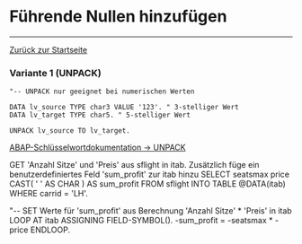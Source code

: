 # Führende Nullen hinzufügen
---

[Zurück zur Startseite](https://wolfgangzeller.github.io/ABAP-for-SAP-BW/)

### Variante 1 (UNPACK)
```abap
"-- UNPACK nur geeignet bei numerischen Werten

DATA lv_source TYPE char3 VALUE '123'. " 3-stelliger Wert
DATA lv_target TYPE char5. " 5-stelliger Wert
 
UNPACK lv_source TO lv_target.
```
[ABAP-Schlüsselwortdokumentation -> UNPACK](https://help.sap.com/doc/abapdocu_750_index_htm/7.50/de-DE/abapunpack.htm)



GET 'Anzahl Sitze' und 'Preis' aus sflight in itab. Zusätzlich füge ein benutzerdefiniertes Feld 'sum_profit' zur itab hinzu
SELECT seatsmax price CAST( ' ' AS CHAR ) AS sum_profit
  FROM sflight
  INTO TABLE @DATA(itab)
  WHERE carrid = 'LH'.
  
  "-- SET Werte für 'sum_profit' aus Berechnung 'Anzahl Sitze' * 'Preis' in itab
  LOOP AT itab ASSIGNING FIELD-SYMBOL(<itab>).
    <itab>-sum_profit = <itab>-seatsmax * <itab>-price
  ENDLOOP.
  ```
